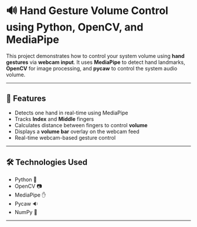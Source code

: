 # 🔊 Hand Gesture Volume Control using Python, OpenCV, and MediaPipe

This project demonstrates how to control your system volume using **hand gestures** via **webcam input**. It uses **MediaPipe** to detect hand landmarks, **OpenCV** for image processing, and **pycaw** to control the system audio volume.

---

## 📸 Features

- Detects one hand in real-time using MediaPipe
- Tracks **Index** and **Middle** fingers
- Calculates distance between fingers to control **volume**
- Displays a **volume bar** overlay on the webcam feed
- Real-time webcam-based gesture control

---

## 🛠️ Technologies Used

- Python 🐍
- OpenCV 📷
- MediaPipe ✋
- Pycaw 🔉
- NumPy 🔢

---


